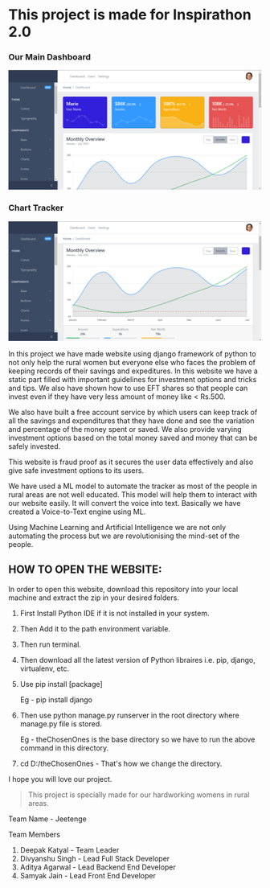 # This project is made for Inspirathon 2.0

### Our Main Dashboard
![Main Dashboard](theChosenOnes/static/assets/img/main-dashboard.png)

### Chart Tracker
![Chart Tracker](theChosenOnes/static/assets/img/chart-tracker.png)

In this project we have made website using django framework of python to not only help the rural women but everyone else who faces the problem of keeping records of their savings and expeditures.
In this website we have a static part filled with important guidelines for investment options and tricks and tips. We also have shown how to use EFT shares so that people can invest even if they have very less amount of money like < Rs.500. 

We also have built a free account service by which users can keep track of all the savings and expenditures that they have done and see the variation and percentage of the money spent or saved. We also provide varying investment options based on the total money saved and money that can be safely invested.

This website is fraud proof as it secures the user data effectively and also give safe investment options to its users.

We have used a ML model to automate the tracker as most of the people in rural areas are not well educated. This model will help them to interact with our website easily.
It will convert the voice into text. Basically we have created a Voice-to-Text engine using ML.

Using Machine Learning and Artificial Intelligence we are not only automating the process but we are revolutionising the mind-set of the people.

HOW TO OPEN THE WEBSITE:
--------------------------------------------
In order to open this website, download this repository into your local machine and extract the zip in your desired folders.

1. First Install Python IDE if it is not installed in your system.

2. Then Add it to the path environment variable.

3. Then run terminal.

4. Then download all the latest version of Python libraires i.e. pip, django, virtualenv, etc.

5. Use pip install [package]

   Eg - pip install django

6. Then use python manage.py runserver in the root directory where manage.py file is stored.

   Eg - theChosenOnes is the base directory so we have to run the above command in this directory.

7. cd D:/theChosenOnes - That's how we change the directory.

I hope you will love our project.

> This project is specially made for our hardworking womens in rural areas.

Team Name - Jeetenge

Team Members
1. Deepak Katyal - Team Leader
2. Divyanshu Singh - Lead Full Stack Developer
3. Aditya Agarwal - Lead Backend End Developer
4. Samyak Jain - Lead Front End Developer
